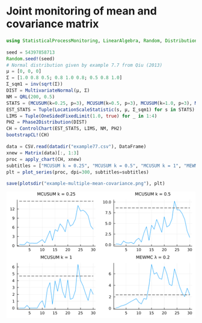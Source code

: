 # Joint monitoring of mean and covariance matrix

```julia
using StatisticalProcessMonitoring, LinearAlgebra, Random, Distributions, CSV, DataFrames, Plots
```

```julia
seed = 54397858713
Random.seed!(seed)
# Normal distribution given by example 7.7 from Qiu (2013)
μ = [0, 0, 0]
Σ = [1.0 0.8 0.5; 0.8 1.0 0.8; 0.5 0.8 1.0]
Σ_sqm1 = inv(sqrt(Σ))
DIST = MultivariateNormal(μ, Σ)
NM = QRL(200, 0.5)
STATS = (MCUSUM(k=0.25, p=3), MCUSUM(k=0.5, p=3), MCUSUM(k=1.0, p=3), MEWMC(λ=0.2, p = 3))
EST_STATS = Tuple(LocationScaleStatistic(s, μ, Σ_sqm1) for s in STATS)
LIMS = Tuple(OneSidedFixedLimit(1.0, true) for _ in 1:4)
PH2 = Phase2Distribution(DIST)
CH = ControlChart(EST_STATS, LIMS, NM, PH2)
bootstrapCL!(CH)
```

```julia
data = CSV.read(datadir("example77.csv"), DataFrame)
xnew = Matrix(data)[:, 1:3]
proc = apply_chart(CH, xnew)
subtitles = ["MCUSUM k = 0.25", "MCUSUM k = 0.5", "MCUSUM k = 1", "MEWMC λ = 0.2"]
plt = plot_series(proc, dpi=300, subtitles=subtitles)
```

```julia
save(plotsdir("example-multiple-mean-covariance.png"), plt)
```

![example-multiple-mean-covariance](./assets/img/example-multiple-mean-covariance.png)
